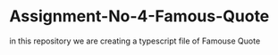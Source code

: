 # Assignment-No-4-Famous-Quote
in this repository we are creating a typescript file of Famouse Quote
